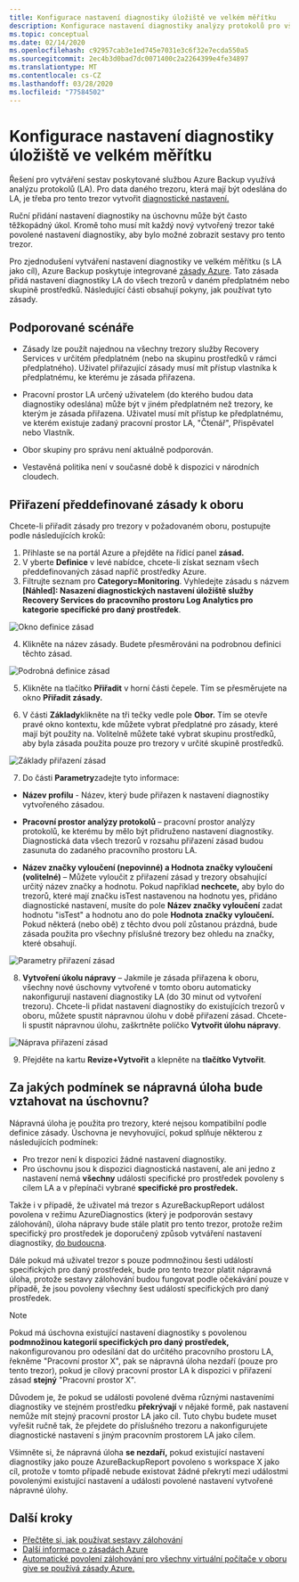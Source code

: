 ```yaml
---
title: Konfigurace nastavení diagnostiky úložiště ve velkém měřítku
description: Konfigurace nastavení diagnostiky analýzy protokolů pro všechny trezory v daném oboru pomocí zásad Azure
ms.topic: conceptual
ms.date: 02/14/2020
ms.openlocfilehash: c92957cab3e1ed745e7031e3c6f32e7ecda550a5
ms.sourcegitcommit: 2ec4b3d0bad7dc0071400c2a2264399e4fe34897
ms.translationtype: MT
ms.contentlocale: cs-CZ
ms.lasthandoff: 03/28/2020
ms.locfileid: "77584502"
---
```

# <a name="configure-vault-diagnostics-settings-at-scale"></a>Konfigurace nastavení diagnostiky úložiště ve velkém měřítku

Řešení pro vytváření sestav poskytované službou Azure Backup využívá analýzu protokolů (LA). Pro data daného trezoru, která mají být odeslána do LA, je třeba pro tento trezor vytvořit [diagnostické nastavení.](https://docs.microsoft.com/azure/backup/backup-azure-diagnostic-events)

Ruční přidání nastavení diagnostiky na úschovnu může být často těžkopádný úkol. Kromě toho musí mít každý nový vytvořený trezor také povolené nastavení diagnostiky, aby bylo možné zobrazit sestavy pro tento trezor. 

Pro zjednodušení vytváření nastavení diagnostiky ve velkém měřítku (s LA jako cíl), Azure Backup poskytuje integrované [zásady Azure](https://docs.microsoft.com/azure/governance/policy/). Tato zásada přidá nastavení diagnostiky LA do všech trezorů v daném předplatném nebo skupině prostředků. Následující části obsahují pokyny, jak používat tyto zásady.

## <a name="supported-scenarios"></a>Podporované scénáře

* Zásady lze použít najednou na všechny trezory služby Recovery Services v určitém předplatném (nebo na skupinu prostředků v rámci předplatného). Uživatel přiřazující zásady musí mít přístup vlastníka k předplatnému, ke kterému je zásada přiřazena.

* Pracovní prostor LA určený uživatelem (do kterého budou data diagnostiky odeslána) může být v jiném předplatném než trezory, ke kterým je zásada přiřazena. Uživatel musí mít přístup ke předplatnému, ve kterém existuje zadaný pracovní prostor LA, "Čtenář", Přispěvatel nebo Vlastník.

* Obor skupiny pro správu není aktuálně podporován.

* Vestavěná politika není v současné době k dispozici v národních cloudech.

## <a name="assigning-the-built-in-policy-to-a-scope"></a>Přiřazení předdefinované zásady k oboru

Chcete-li přiřadit zásady pro trezory v požadovaném oboru, postupujte podle následujících kroků:

1. Přihlaste se na portál Azure a přejděte na řídicí panel **zásad.**
2. V yberte **Definice** v levé nabídce, chcete-li získat seznam všech předdefinovaných zásad napříč prostředky Azure.
3. Filtrujte seznam pro **Category=Monitoring**. Vyhledejte zásadu s názvem **[Náhled]: Nasazení diagnostických nastavení úložiště služby Recovery Services do pracovního prostoru Log Analytics pro kategorie specifické pro daný prostředek**.

![Okno definice zásad](./media/backup-azure-policy-configure-diagnostics/policy-definition-blade.png)

4. Klikněte na název zásady. Budete přesměrováni na podrobnou definici těchto zásad.

![Podrobná definice zásad](./media/backup-azure-policy-configure-diagnostics/detailed-policy-definition.png)

5. Klikněte na tlačítko **Přiřadit** v horní části čepele. Tím se přesměrujete na okno **Přiřadit zásady.**

6. V části **Základy**klikněte na tři tečky vedle pole **Obor.** Tím se otevře pravé okno kontextu, kde můžete vybrat předplatné pro zásady, které mají být použity na. Volitelně můžete také vybrat skupinu prostředků, aby byla zásada použita pouze pro trezory v určité skupině prostředků.

![Základy přiřazení zásad](./media/backup-azure-policy-configure-diagnostics/policy-assignment-basics.png)

7. Do části **Parametry**zadejte tyto informace:

* **Název profilu** - Název, který bude přiřazen k nastavení diagnostiky vytvořeného zásadou.
* **Pracovní prostor analýzy protokolů** – pracovní prostor analýzy protokolů, ke kterému by mělo být přidruženo nastavení diagnostiky. Diagnostická data všech trezorů v rozsahu přiřazení zásad budou zasunuta do zadaného pracovního prostoru LA.

* **Název značky vyloučení (nepovinné) a Hodnota značky vyloučení (volitelné)** – Můžete vyloučit z přiřazení zásad y trezory obsahující určitý název značky a hodnotu. Pokud například **nechcete,** aby bylo do trezorů, které mají značku isTest nastavenou na hodnotu yes, přidáno diagnostické nastavení, musíte do pole **Název značky vyloučení** zadat hodnotu "isTest" a hodnotu ano do pole **Hodnota značky vyloučení.** Pokud některá (nebo obě) z těchto dvou polí zůstanou prázdná, bude zásada použita pro všechny příslušné trezory bez ohledu na značky, které obsahují.

![Parametry přiřazení zásad](./media/backup-azure-policy-configure-diagnostics/policy-assignment-parameters.png)

8. **Vytvoření úkolu nápravy** – Jakmile je zásada přiřazena k oboru, všechny nové úschovny vytvořené v tomto oboru automaticky nakonfigurují nastavení diagnostiky LA (do 30 minut od vytvoření trezoru). Chcete-li přidat nastavení diagnostiky do existujících trezorů v oboru, můžete spustit nápravnou úlohu v době přiřazení zásad. Chcete-li spustit nápravnou úlohu, zaškrtněte políčko **Vytvořit úlohu nápravy**. 

![Náprava přiřazení zásad](./media/backup-azure-policy-configure-diagnostics/policy-assignment-remediation.png)

9. Přejděte na kartu **Revize+Vytvořit** a klepněte na **tlačítko Vytvořit**.

## <a name="under-what-conditions-will-the-remediation-task-apply-to-a-vault"></a>Za jakých podmínek se nápravná úloha bude vztahovat na úschovnu?

Nápravná úloha je použita pro trezory, které nejsou kompatibilní podle definice zásady. Úschovna je nevyhovující, pokud splňuje některou z následujících podmínek:

* Pro trezor není k dispozici žádné nastavení diagnostiky.
* Pro úschovnu jsou k dispozici diagnostická nastavení, ale ani jedno z nastavení nemá **všechny** události specifické pro prostředek povoleny s cílem LA a v přepínači vybrané **specifické pro prostředek.** 

Takže i v případě, že uživatel má trezor s AzureBackupReport událost povolena v režimu AzureDiagnostics (který je podporován sestavy zálohování), úloha nápravy bude stále platit pro tento trezor, protože režim specifický pro prostředek je doporučený způsob vytváření nastavení diagnostiky, [do budoucna](https://docs.microsoft.com/azure/backup/backup-azure-diagnostic-events#legacy-event).

Dále pokud má uživatel trezor s pouze podmnožinou šesti událostí specifických pro daný prostředek, bude pro tento trezor platit nápravná úloha, protože sestavy zálohování budou fungovat podle očekávání pouze v případě, že jsou povoleny všechny šest událostí specifických pro daný prostředek.

> [!NOTE]
>
> Pokud má úschovna existující nastavení diagnostiky s povolenou **podmnožinou kategorií specifických pro daný prostředek,** nakonfigurovanou pro odesílání dat do určitého pracovního prostoru LA, řekněme "Pracovní prostor X", pak se nápravná úloha nezdaří (pouze pro tento trezor), pokud je cílový pracovní prostor LA k dispozici v přiřazení zásad **stejný** "Pracovní prostor X". 
>
>Důvodem je, že pokud se události povolené dvěma různými nastaveními diagnostiky ve stejném prostředku **překrývají** v nějaké formě, pak nastavení nemůže mít stejný pracovní prostor LA jako cíl. Tuto chybu budete muset vyřešit ručně tak, že přejdete do příslušného trezoru a nakonfigurujete diagnostické nastavení s jiným pracovním prostorem LA jako cílem.
>
> Všimněte si, že nápravná úloha **se nezdaří,** pokud existující nastavení diagnostiky jako pouze AzureBackupReport povoleno s workspace X jako cíl, protože v tomto případě nebude existovat žádné překrytí mezi událostmi povolenými existující nastavení a události povolené nastavení vytvořené nápravné úlohy.

## <a name="next-steps"></a>Další kroky

* [Přečtěte si, jak používat sestavy zálohování](https://docs.microsoft.com/azure/backup/configure-reports)
* [Další informace o zásadách Azure](https://docs.microsoft.com/azure/governance/policy/)
* [Automatické povolení zálohování pro všechny virtuální počítače v oboru give se používá zásady Azure.](https://docs.microsoft.com/azure/backup/backup-azure-auto-enable-backup)
